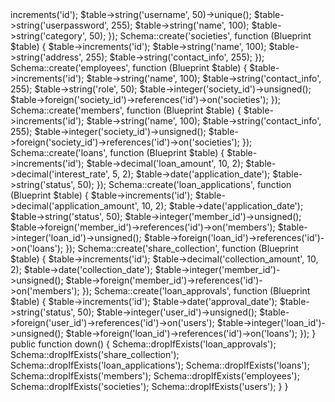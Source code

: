 <?php

use Illuminate\Support\Facades\Schema;
use Illuminate\Database\Schema\Blueprint;
use Illuminate\Database\Migrations\Migration;

class CreateTables extends Migration
{
    public function up()
    {
        Schema::create('users', function (Blueprint $table) {
            $table->increments('id');
            $table->string('username', 50)->unique();
            $table->string('userpassword', 255);
            $table->string('name', 100);
            $table->string('category', 50);
        });

        Schema::create('societies', function (Blueprint $table) {
            $table->increments('id');
            $table->string('name', 100);
            $table->string('address', 255);
            $table->string('contact_info', 255);
        });

        Schema::create('employees', function (Blueprint $table) {
            $table->increments('id');
            $table->string('name', 100);
            $table->string('contact_info', 255);
            $table->string('role', 50);
            $table->integer('society_id')->unsigned();
            $table->foreign('society_id')->references('id')->on('societies');
        });

        Schema::create('members', function (Blueprint $table) {
            $table->increments('id');
            $table->string('name', 100);
            $table->string('contact_info', 255);
            $table->integer('society_id')->unsigned();
            $table->foreign('society_id')->references('id')->on('societies');
        });

        Schema::create('loans', function (Blueprint $table) {
            $table->increments('id');
            $table->decimal('loan_amount', 10, 2);
            $table->decimal('interest_rate', 5, 2);
            $table->date('application_date');
            $table->string('status', 50);
        });

        Schema::create('loan_applications', function (Blueprint $table) {
            $table->increments('id');
            $table->decimal('application_amount', 10, 2);
            $table->date('application_date');
            $table->string('status', 50);
            $table->integer('member_id')->unsigned();
            $table->foreign('member_id')->references('id')->on('members');
            $table->integer('loan_id')->unsigned();
            $table->foreign('loan_id')->references('id')->on('loans');
        });

        Schema::create('share_collection', function (Blueprint $table) {
            $table->increments('id');
            $table->decimal('collection_amount', 10, 2);
            $table->date('collection_date');
            $table->integer('member_id')->unsigned();
            $table->foreign('member_id')->references('id')->on('members');
        });

        Schema::create('loan_approvals', function (Blueprint $table) {
            $table->increments('id');
            $table->date('approval_date');
            $table->string('status', 50);
            $table->integer('user_id')->unsigned();
            $table->foreign('user_id')->references('id')->on('users');
            $table->integer('loan_id')->unsigned();
            $table->foreign('loan_id')->references('id')->on('loans');
        });
    }

    public function down()
    {
        Schema::dropIfExists('loan_approvals');
        Schema::dropIfExists('share_collection');
        Schema::dropIfExists('loan_applications');
        Schema::dropIfExists('loans');
        Schema::dropIfExists('members');
        Schema::dropIfExists('employees');
        Schema::dropIfExists('societies');
        Schema::dropIfExists('users');
    }
}
